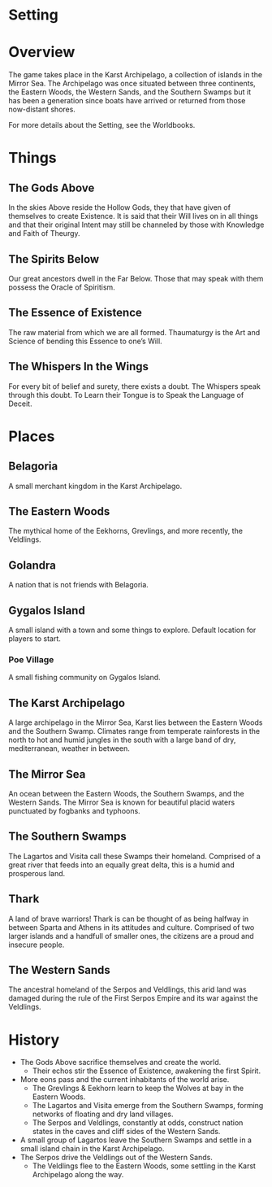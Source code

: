 # Setting

# Overview

The game takes place in the Karst Archipelago, a collection of islands in the Mirror Sea. The Archipelago was once situated between three continents, the Eastern Woods, the Western Sands, and the Southern Swamps but it has been a generation since boats have arrived or returned from those now-distant shores.

For more details about the Setting, see the Worldbooks.

# Things

## The Gods Above

In the skies Above reside the Hollow Gods, they that have given of themselves to create Existence. It is said that their Will lives on in all things and that their original Intent may still be channeled by those with Knowledge and Faith of Theurgy.

## The Spirits Below

Our great ancestors dwell in the Far Below. Those that may speak with them possess the Oracle of Spiritism.

## The Essence of Existence

The raw material from which we are all formed. Thaumaturgy is the Art and Science of bending this Essence to one’s Will.

## The Whispers In the Wings

For every bit of belief and surety, there exists a doubt. The Whispers speak through this doubt. To Learn their Tongue is to Speak the Language of Deceit.

# Places

## Belagoria
A small merchant kingdom in the Karst Archipelago.

## The Eastern Woods
The mythical home of the Eekhorns, Grevlings, and more recently, the Veldlings.

## Golandra
A nation that is not friends with Belagoria.

## Gygalos Island
A small island with a town and some things to explore. Default location for players to start.

### Poe Village
A small fishing community on Gygalos Island.

## The Karst Archipelago
A large archipelago in the Mirror Sea, Karst lies between the Eastern Woods and the Southern Swamp. Climates range from temperate rainforests in the north to hot and humid jungles in the south with a large band of dry, mediterranean, weather in between.

## The Mirror Sea
An ocean between the Eastern Woods, the Southern Swamps, and the Western Sands. The Mirror Sea is known for beautiful placid waters punctuated by fogbanks and typhoons.

## The Southern Swamps
The Lagartos and Visita call these Swamps their homeland. Comprised of a great river that feeds into an equally great delta, this is a humid and prosperous land.

## Thark
A land of brave warriors! Thark is can be thought of as being halfway in between Sparta and Athens in its attitudes and culture. Comprised of two larger islands and a handfull of smaller ones, the citizens are a proud and insecure people.

## The Western Sands
The ancestral homeland of the Serpos and Veldlings, this arid land was damaged during the rule of the First Serpos Empire and its war against the Veldlings.

# History

- The Gods Above sacrifice themselves and create the world.
    - Their echos stir the Essence of Existence, awakening the first Spirit.
- More eons pass and the current inhabitants of the world arise.
    - The Grevlings & Eekhorn learn to keep the Wolves at bay in the Eastern Woods.
    - The Lagartos and Visita emerge from the Southern Swamps, forming networks of floating and dry land villages.
    - The Serpos and Veldlings, constantly at odds, construct nation states in the caves and cliff sides of the Western Sands.
- A small group of Lagartos leave the Southern Swamps and settle in a small island chain in the Karst Archipelago.
- The Serpos drive the Veldlings out of the Western Sands.
    - The Veldlings flee to the Eastern Woods, some settling in the Karst Archipelago along the way.
